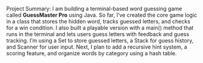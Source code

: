 Project Summary:
I am building a terminal-based word guessing game called **GuessMaster Pro** using Java. So far, I’ve created the core game logic in a class that stores the hidden word, tracks guessed letters, and checks for a win condition. I also built a playable version with a main() method that runs in the terminal and lets users guess letters with feedback and guess tracking. I’m using a Set to store guessed letters, a Stack for guess history, and Scanner for user input. Next, I plan to add a recursive hint system, a scoring feature, and organize words by category using a hash table.
